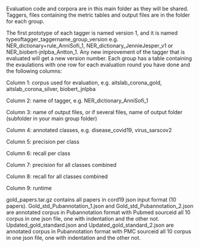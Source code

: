 Evaluation code and corpora are in this main folder as they will be shared. Taggers, files containing the metric tables and output files are in the folder for each group.

The first prototype of each tagger is named version 1, and it is named typeoftagger_taggername_group_version e.g. NER_dictionary+rule_AnniSofi_1, NER_dictionary_JennieJesper_v1 or NER_biobert-jnlpba_Antton_1. Any new improvement of the tagger that is evaluated will get a new version number. Each group has a table containing the evaulations with one row for each evaluation round you have done and the following columns:

Column 1: corpus used for evaluation, e.g. aitslab_corona_gold, aitslab_corona_silver, biobert_jnlpba

Column 2: name of tagger, e.g. NER_dictionary_AnniSofi_1

Column 3: name of output files, or if several files, name of output folder (subfolder in your main group folder)

Column 4: annotated classes, e.g. disease_covid19, virus_sarscov2

Column 5: precision per class

Column 6: recall per class

Column 7: precision for all classes combined

Column 8: recall for all classes combined

Column 9: runtime





gold_papers.tar.gz contains all papers in cord19 json input format (10 papers). 
Gold_std_Pubannotation_1.json and Gold_std_Pubannotation_2.json are annotated corpus  in Pubannotation format with Pubmed sourceid all 10 corpus in one json file, one with indentation and the other not.	
Updated_gold_standard.json and	Updated_gold_standard_2.json 	are annotated corpus  in Pubannotation format with PMC sourceid all 10 corpus in one json file, one with indentation and the other not.	
